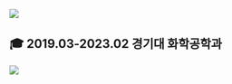 <a href="https://mgutechlog.tistory.com/" target="_blank"><img src="https://img.shields.io/badge/tistory-FF0000?style=plastic&logo=tistory&logoColor=white"/></a>

🎓 2019.03-2023.02 경기대 화학공학과
---
<img src="https://img.shields.io/badge/Android-3DDC84?style=flat-square&logo=Android&logoColor=white"/>
